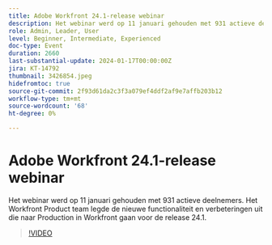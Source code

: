 ```yaml
---
title: Adobe Workfront 24.1-release webinar
description: Het webinar werd op 11 januari gehouden met 931 actieve deelnemers. Het Workfront Product team legde de nieuwe functionaliteit en verbeteringen uit die naar Production in Workfront gaan voor de release 24.1.
role: Admin, Leader, User
level: Beginner, Intermediate, Experienced
doc-type: Event
duration: 2660
last-substantial-update: 2024-01-17T00:00:00Z
jira: KT-14792
thumbnail: 3426854.jpeg
hidefromtoc: true
source-git-commit: 2f93d61da2c3f3a079ef4ddf2af9e7affb203b12
workflow-type: tm+mt
source-wordcount: '68'
ht-degree: 0%

---
```



# Adobe Workfront 24.1-release webinar

Het webinar werd op 11 januari gehouden met 931 actieve deelnemers. Het Workfront Product team legde de nieuwe functionaliteit en verbeteringen uit die naar Production in Workfront gaan voor de release 24.1.

>[!VIDEO](https://video.tv.adobe.com/v/3426854/?learn=on)
